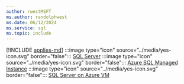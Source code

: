 ```yaml
---
author: rwestMSFT
ms.author: randolphwest
ms.date: 06/12/2024
ms.service: sql
ms.topic: include
---
```

[!INCLUDE [applies-md](../applies-md.md)] :::image type="icon" source="../media/yes-icon.svg" border="false"::: [SQL Server](../../sql-server/sql-docs-navigation-guide.md#applies-to) :::image type="icon" source="../media/yes-icon.svg" border="false"::: [Azure SQL Managed Instance](../../sql-server/sql-docs-navigation-guide.md#applies-to) :::image type="icon" source="../media/yes-icon.svg" border="false"::: [SQL Server on Azure VM](../../sql-server/sql-docs-navigation-guide.md#applies-to)
